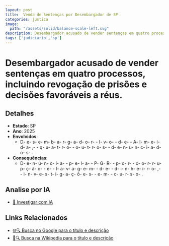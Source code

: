 ```yaml
---
layout: post
title:  Venda de Sentenças por Desembargador de SP
categories: justica
image:
  path: "/assets/solid/balance-scale-left.svg"
description: Desembargador acusado de vender sentenças em quatro processos✧  incluindo revogação de prisões e decisões favoráveis a réus.Desembargador Ivo de Almeida✧  quatro outros denunciados.
tags: ['judiciario','sp']
---
```


# Desembargador acusado de vender sentenças em quatro processos, incluindo revogação de prisões e decisões favoráveis a réus.

## Detalhes
- **Estado**: SP
- **Ano**: 2025
- **Envolvidos**:
  - D- e- s- e- m- b- a- r- g- a- d- o- r-  - I- v- o-  - d- e-  - A- l- m- e- i- d- a- ,-  - q- u- a- t- r- o-  - o- u- t- r- o- s-  - d- e- n- u- n- c- i- a- d- o- s- .
- **Consequências**:
  - D- e- n- ú- n- c- i- a-  - p- e- l- a-  - P- G- R-  - p- o- r-  - c- o- r- r- u- p- ç- ã- o-  - e-  - l- a- v- a- g- e- m-  - d- e-  - d- i- n- h- e- i- r- o- ,-  - i- n- v- e- s- t- i- g- a- ç- õ- e- s-  - e- m-  - c- u- r- s- o- .

## Analise por IA
- [🤖 Investigar com IA](https://www.perplexity.ai/search?q=Venda%20de%20Senten%C3%A7as%20por%20Desembargador%20de%20SP%20Desembargador%20acusado%20de%20vender%20senten%C3%A7as%20em%20quatro%20processos%2C%20incluindo%20revoga%C3%A7%C3%A3o%20de%20pris%C3%B5es%20e%20decis%C3%B5es%20favor%C3%A1veis%20a%20r%C3%A9us.%20SP)

## Links Relacionados
- [🌐🔍 Busca no Google para o título e descrição](https://www.google.com/search?q=Venda%20de%20Senten%C3%A7as%20por%20Desembargador%20de%20SP%20Desembargador%20acusado%20de%20vender%20senten%C3%A7as%20em%20quatro%20processos%2C%20incluindo%20revoga%C3%A7%C3%A3o%20de%20pris%C3%B5es%20e%20decis%C3%B5es%20favor%C3%A1veis%20a%20r%C3%A9us.%20SP)
- [📖🔍 Busca na Wikipedia para o título e descrição](https://pt.wikipedia.org/w/index.php?search=Venda%20de%20Senten%C3%A7as%20por%20Desembargador%20de%20SP%20Desembargador%20acusado%20de%20vender%20senten%C3%A7as%20em%20quatro%20processos%2C%20incluindo%20revoga%C3%A7%C3%A3o%20de%20pris%C3%B5es%20e%20decis%C3%B5es%20favor%C3%A1veis%20a%20r%C3%A9us.%20SP)

